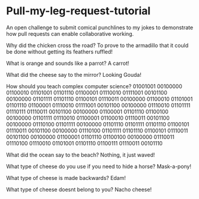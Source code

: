 # Pull-my-leg-request-tutorial
An open challenge to submit comical punchlines to my jokes to demonstrate how pull requests can enable collaborative working.

Why did the chicken cross the road?
To prove to the armadillo that it could be done without getting its feathers ruffled!

What is orange and sounds like a parrot?
A carrot!

What did the cheese say to the mirror?
Looking Gouda!

How should you teach complex computer science?
01001001 00100000 01100010 01101001 01101110 01100001 01110010 01111001 00101100 00100000 01101111 01101110 01100101 01110011 00100000 01100010 01101001 01101110 01100001 01110010 01111001 00101100 00100000 01110010 01101111 01110111 01110011 00101100 00100000 01100001 01101110 01100100 00100000 01101111 01110010 01100001 01100010 01110011 00101100 00100000 01110100 01101111 00100000 01101110 01101111 01101110 01100101 01110011 00101100 00100000 01110100 01101111 01101110 01100101 01110011 00101100 00100000 01100001 01101110 01100100 00100000 01110011 01110100 01110010 01101001 01101110 01100111 01110011 00101110

What did the ocean say to the beach?
Nothing, it just waved!

What type of cheese do you use if you need to hide a horse?
Mask-a-pony!

What type of cheese is made backwards?
Edam!

What type of cheese doesnt belong to you?
Nacho cheese!